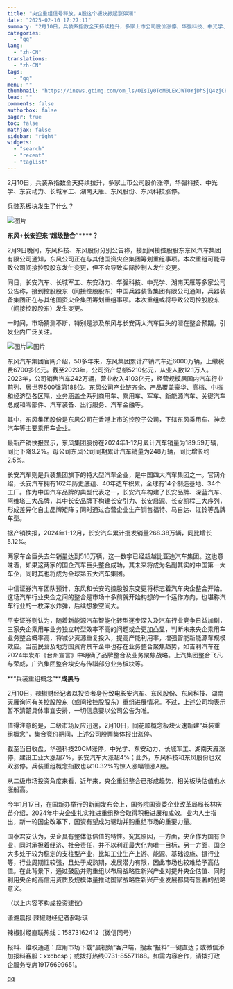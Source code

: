 ```yaml
---
title: "央企重组信号释放，A股这个板块掀起涨停潮"
date: "2025-02-10 17:27:11"
summary: "2月10日，兵装系指数全天持续拉升，多家上市公司股价涨停，华强科技、中光学、东安动力、长城军工、湖南..."
categories:
  - "qq"
lang:
  - "zh-CN"
translations:
  - "zh-CN"
tags:
  - "qq"
menu: ""
thumbnail: "https://inews.gtimg.com/om_ls/OIsIy0ToM0LExJWTOYjDhSjQ4zjCPLKY3g04V_HMOi0ecAA_640360/0"
lead: ""
comments: false
authorbox: false
pager: true
toc: false
mathjax: false
sidebar: "right"
widgets:
  - "search"
  - "recent"
  - "taglist"
---
```


2月10日，兵装系指数全天持续拉升，多家上市公司股价涨停，华强科技、中光学、东安动力、长城军工、湖南天雁、东风股份、东风科技涨停。

兵装系板块发生了什么？

![图片](https://inews.gtimg.com/om_bt/OEPFEo1ZESevqCExhZJoni0mH58v2f69EdW4qeg5ZqWp4AA/641)

**东风+长安迎来“超级整合”****？**

2月9日晚间，东风科技、东风股份分别公告称，接到间接控股股东东风汽车集团有限公司通知，东风公司正在与其他国资央企集团筹划重组事项。本次重组可能导致公司间接控股股东发生变更，但不会导致实际控制人发生变更。

同日，长安汽车、长城军工、东安动力、华强科技、中光学、湖南天雁等多家公司公告称，接到控股股东（间接控股股东）中国兵器装备集团有限公司通知，兵器装备集团正在与其他国资央企集团筹划重组事项。本次重组或将导致公司控股股东（间接控股股东）发生变更。

一时间，市场猜测不断，特别是涉及东风与长安两大汽车巨头的潜在整合预期，引发业内广泛关注。

![图片](https://inews.gtimg.com/om_bt/OJ-w5CNcqCc4xaac0a6gh3JHKbyRyqbArt7GyMUNdAr7IAA/641)![图片](https://inews.gtimg.com/om_bt/OJyduVPqZ2im_U_xyvjXoPQoAwdoesvr5651eeP-Pp-7gAA/641)

东风汽车集团官网介绍，50多年来，东风集团累计产销汽车近6000万辆，上缴税费6700多亿元。截至2023年，公司资产总额5210亿元，从业人数12.1万人。2023年，公司销售汽车242万辆，营业收入4103亿元，经营规模居国内汽车行业前列、居世界500强第188位。东风公司产业链齐全、产品覆盖豪华、高档、中档和经济型各区隔，业务涵盖全系列商用车、乘用车、军车、新能源汽车、关键汽车总成和零部件、汽车装备、出行服务、汽车金融等。

其中，东风集团股份是东风公司在香港上市的控股子公司，下辖东风乘用车、神龙汽车等主要乘用车企业。

最新产销快报显示，东风集团股份在2024年1-12月累计汽车销量为189.59万辆，同比下降9.2%。母公司东风公司同期累计汽车销量为248万辆，同比增长约2.5%。

长安汽车则是兵装集团旗下的特大型汽车企业，是中国四大汽车集团之一。官网介绍，长安汽车拥有162年历史底蕴、40年造车积累，全球有14个制造基地、34个工厂。作为中国汽车品牌的典型代表之一，长安汽车构建了长安品牌、深蓝汽车、阿维塔三大品牌，其中长安品牌下构建长安引力、长安启源、长安凯程三大序列，形成差异化自主品牌矩阵；同时通过合营企业生产销售福特、马自达、江铃等品牌车型。

据产销快报，2024年1-12月，长安汽车累计批发销量268.38万辆，同比增长5.12%。

两家车企巨头去年销量达到516万辆，这一数字已经超越比亚迪汽车集团。这也意味着，如果这两家的国企汽车巨头整合成功，其未来将成为名副其实的中国第一大车企，同时其也将成为全球第五大汽车集团。

中信证券汽车团队预计，东风和长安的控股股东变更将标志着汽车央企整合开始。这场汽车行业央企之间的整合是市场十多前就开始构想的一个运作方向，也堪称汽车行业的一枚深水炸弹，后续想象空间大。

平安证券则认为，随着新能源汽车智能化转型逐步深入及汽车行业竞争日益加剧，三家央企乘用车业务独立转型效率不高的问题或会更加凸显，判断未来央企乘用车业务整合概率高，将减少资源重复投入，提高产能利用率，增强智能新能源车规模效应。当前民营及地方国资背景车企中也存在业务整合聚焦趋势，如吉利汽车在2024年发布《台州宣言》中明确了品牌整合及业务聚焦战略。上汽集团整合飞凡与荣威，广汽集团整合埃安与传祺部分业务板块等。

**“兵装重组概念”****成黑马**

2月10日，辣椒财经记者以投资者身份致电长安汽车、东风股份、东风科技、湖南天雁询问有关控股股东（或间接控股股东）重组进展情况。不过，上述公司均表示暂不清楚具体事宜安排，一切信息要以公司公告为准。

值得注意的是，二级市场反应迅速，2月10日，同花顺概念板块火速新建“兵装重组概念”，集合竞价期间，上述公司股票集体报出涨停。

截至当日收盘，华强科技20CM涨停，中光学、东安动力、长城军工、湖南天雁涨停，建设工业大涨超7%，长安汽车大涨超4%；此外，东风科技和东风股份也双双涨停。兵装重组概念指数也以10.32%的惊人涨幅领涨A股。

从二级市场投资角度来看，近年来，央企重组整合已形成趋势，相关板块估值也水涨船高。

今年1月17日，在国新办举行的新闻发布会上，国务院国资委企业改革局局长林庆苗介绍，2024年中央企业扎实推进重组整合取得积极进展和成效。业内人士指出，新一轮国企改革下，国资有望成为驱动并购重组市场的重要力量。

国泰君安认为，央企具有整体低估值的特性。究其原因，一方面，央企作为国有企业，同时承担着经济、社会责任，并不以利润最大化为唯一目标，另一方面，国企大多处于较为稳定的支柱型产业，比如工业生产上游、能源、基础设施、银行业等，行业周期性较强，且处于成熟期，发展潜力有限，因此市场也较难给予高估值。在此背景下，通过鼓励并购重组以布局战略性新兴产业对提升央企估值、同时利用央企的高信用资质及规模体量推动国家战略性新兴产业发展都具有显著的战略意义。

（以上内容不构成投资建议）

潇湘晨报·辣椒财经记者郝咏琪

辣椒财经直联热线：15873162412（微信同号）

报料、维权通道：应用市场下载“晨视频”客户端，搜索“报料”一键直达；或微信添加报料客服：xxcbcsp；或拨打热线0731-85571188。如需内容合作，请拨打政企服务专席19176699651。

[qq](https://new.qq.com/rain/a/20250210A06B0E00)
